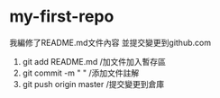 # my-first-repo

我編修了README.md文件內容
並提交變更到github.com

1. git add README.md  		/加文件加入暫存區
2. git commit -m " "  		/添加文件註解
3. git push origin master	/提交變更到倉庫
